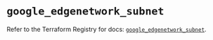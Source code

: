 # `google_edgenetwork_subnet`

Refer to the Terraform Registry for docs: [`google_edgenetwork_subnet`](https://registry.terraform.io/providers/hashicorp/google/6.43.0/docs/resources/edgenetwork_subnet).

